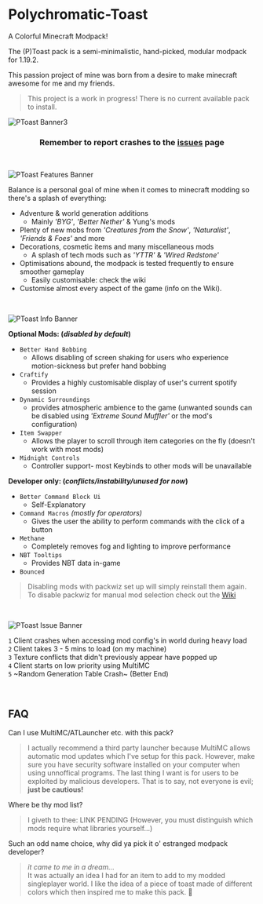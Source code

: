 # Polychromatic-Toast
A Colorful Minecraft Modpack!

The (P)Toast pack is a semi-minimalistic, hand-picked, modular modpack for 1.19.2.

This passion project of mine was born from a desire to make minecraft awesome for me and my friends.  

> This project is a work in progress! There is no current available pack to install.
 
![PToast Banner3](https://user-images.githubusercontent.com/80040305/216677026-d9cbc596-c955-444c-94c1-51197ea0847f.png)  

<h3> <p align="center">
Remember to report crashes to the <a href="https://github.com/MadameElfarran/Polychromatic-Toast/issues">issues</a> page
</p> </h3>
   
<p>&nbsp;</p>
   
![PToast Features Banner](https://user-images.githubusercontent.com/80040305/216776700-bac8ecec-1278-4f20-9273-08ddd1b1ee55.png)

Balance is a personal goal of mine when it comes to minecraft modding so there's a splash of everything:

* Adventure & world generation additions
  * Mainly _'BYG'_, _'Better Nether'_ & Yung's mods
* Plenty of new mobs from _'Creatures from the Snow'_, _'Naturalist'_, _'Friends & Foes'_ and more
* Decorations, cosmetic items and many miscellaneous mods 
  * A splash of tech mods such as  _'YTTR'_ & _'Wired Redstone'_
* Optimisations abound, the modpack is tested frequently to ensure smoother gameplay
  * Easily customisable: check the wiki
* Customise almost every aspect of the game (info on the Wiki).

<p>&nbsp;</p>

![PToast Info Banner](https://user-images.githubusercontent.com/80040305/216774131-2760b24e-2c87-4943-9967-50935c392e7f.png)

**Optional Mods: (*disabled by default*)**
 * `Better Hand Bobbing`  
   * Allows disabling of screen shaking for users who experience motion-sickness but prefer hand bobbing
 * `Craftify`
   * Provides a highly customisable display of user's current spotify session
 * `Dynamic Surroundings`
   * provides atmospheric ambience to the game (unwanted sounds can be disabled using _'Extreme Sound Muffler'_ or the mod's configuration)
 * `Item Swapper`
   * Allows the player to scroll through item categories on the fly (doesn't work with most mods)
 * `Midnight Controls`
   * Controller support- most Keybinds to other mods will be unavailable
 
**Developer only: (*conflicts/instability/unused for now*)**
 * `Better Command Block Ui`
   * Self-Explanatory
 * `Command Macros` *(mostly for operators)*
   * Gives the user the ability to perform commands with the click of a button 
 * `Methane`
   * Completely removes fog and lighting to improve performance
 * `NBT Tooltips`
   * Provides NBT data in-game
 * `Bounced`

> Disabling mods with packwiz set up will simply reinstall them again.  
> To disable packwiz for manual mod selection check out the [Wiki](https://github.com/MadameElfarran/Polychromatic-Toast/wiki)

<p>&nbsp;</p>

![PToast Issue Banner](https://user-images.githubusercontent.com/80040305/216773798-05abad37-99a4-48f7-bc9f-b6670fca0fa3.png)

`1` Client crashes when accessing mod config's in world during heavy load  
`2` Client takes 3 - 5 mins to load (on my machine)  
`3` Texture conflicts that didn't previously appear have popped up  
`4` Client starts on low priority using MultiMC  
`5` ~Random Generation Table Crash~ (Better End)

<p>&nbsp;</p>

## FAQ

Can I use MultiMC/ATLauncher etc. with this pack?

> I actually recommend a third party launcher because MultiMC allows automatic mod updates which I've setup for this pack. However, make sure you have security software installed on your computer when using unnoffical programs. The last thing I want is for users to be exploited by malicious developers. That is to say, not everyone is evil; **just be cautious!**

Where be thy mod list?

> I giveth to thee: LINK PENDING (However, you must distinguish which mods require what libraries yourself...)

Such an odd name choice, why did ya pick it o' estranged modpack developer?

> *it came to me in a dream...*  
It was actually an idea I had for an item to add to my modded singleplayer world. I like the idea of a piece of toast made of different colors which then inspired me to make this pack. 🍞
